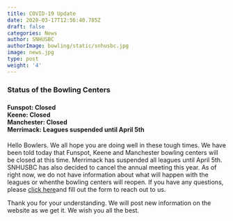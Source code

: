```yaml
---
title: COVID-19 Update
date: 2020-03-17T12:56:40.785Z
draft: false
categories: News
author: SNHUSBC
authorImage: bowling/static/snhusbc.jpg
image: news.jpg
type: post
weight: '4'
---
```

<h3><strong>Status of the Bowling Centers</strong><h3>
<h4>Funspot: Closed <br>
    Keene: Closed<br>
    Manchester: Closed <br>
    Merrimack: Leagues suspended until April 5th<br>
    </h4>

<p>Hello Bowlers.  We all hope you are doing well in these tough times.  We have been told today that Funspot,
Keene and Manchester bowling centers will be closed at this time.  Merrimack has suspended all leagues until April 5th.
SNHUSBC has also decided to cancel the annual meeting this year.  As of right now, we do not have information about what will happen with the leagues or whenthe bowling centers will reopen.  If you have any questions, please <a href = "https://snhusbc.com/contact/"> click here</a>and fill out the form to reach out to us.  </p>
<p>Thank you for your understanding.  We will post new information on the website as we get it.  We wish you all the best.</p>

